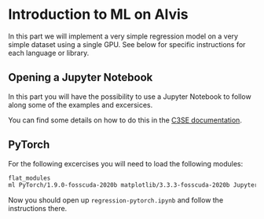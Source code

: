 # Introduction to ML on Alvis
In this part we will implement a very simple regression model on a very simple
dataset using a single GPU. See below for specific instructions
for each language or library.

## Opening a Jupyter Notebook
In this part you will have the possibility to use a Jupyter Notebook to follow
along some of the examples and excersices.

You can find some details on how to do this in the [C3SE
documentation](https://www.c3se.chalmers.se/documentation/applications/jupyter/).

## PyTorch
For the following excercises you will need to load the following modules:
```bash
flat_modules
ml PyTorch/1.9.0-fosscuda-2020b matplotlib/3.3.3-fosscuda-2020b JupyterLab/2.2.8-GCCcore-10.2.0
```

Now you should open up `regression-pytorch.ipynb` and follow the instructions there.
